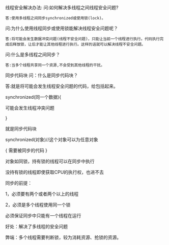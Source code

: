 线程安全解决办法:
 问:如何解决多线程之间线程安全问题?

    答:使用多线程之间同步synchronized或使用锁(lock)。

问:为什么使用线程同步或使用锁能解决线程安全问题呢？

    答:将可能会发生数据冲突问题(线程不安全问题)，只能让当前一个线程进行执行。代码执行完成后释放锁，让后才能让其他线程进行执行。这样的话就可以解决线程不安全问题。

问:什么是多线程之间同步？

    答:当多个线程共享同一个资源,不会受到其他线程的干扰。

同步代码块
问：什么是同步代码块？

答:就是将可能会发生线程安全问题的代码，给包括起来。

synchronized(同一个数据){

 可能会发生线程冲突问题

}

就是同步代码块 

synchronized(对象)//这个对象可以为任意对象 

{ 
    需要被同步的代码 
} 

对象如同锁，持有锁的线程可以在同步中执行 

没持有锁的线程即使获取CPU的执行权，也进不去 

同步的前提： 

1，必须要有两个或者两个以上的线程 

2，必须是多个线程使用同一个锁 

必须保证同步中只能有一个线程在运行 

好处：解决了多线程的安全问题 

弊端：多个线程需要判断锁，较为消耗资源、抢锁的资源。 